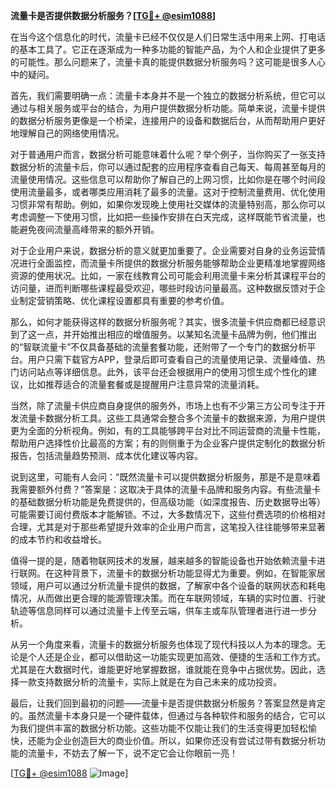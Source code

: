**流量卡是否提供数据分析服务？[[TG💪+ @esim1088](https://t.me/s/esim1088)]**

在当今这个信息化的时代，流量卡已经不仅仅是人们日常生活中用来上网、打电话的基本工具了。它正在逐渐成为一种多功能的智能产品，为个人和企业提供了更多的可能性。那么问题来了，流量卡真的能提供数据分析服务吗？这可能是很多人心中的疑问。

首先，我们需要明确一点：流量卡本身并不是一个独立的数据分析系统，但它可以通过与相关服务或平台的结合，为用户提供数据分析功能。简单来说，流量卡提供的数据分析服务更像是一个桥梁，连接用户的设备和数据后台，从而帮助用户更好地理解自己的网络使用情况。

对于普通用户而言，数据分析可能意味着什么呢？举个例子，当你购买了一张支持数据分析的流量卡后，你可以通过配套的应用程序查看自己每天、每周甚至每月的流量使用情况。这些信息可以帮助你了解自己的上网习惯，比如你是在哪个时间段使用流量最多，或者哪类应用消耗了最多的流量。这对于控制流量费用、优化使用习惯非常有帮助。例如，如果你发现晚上使用社交媒体的流量特别高，那么你可以考虑调整一下使用习惯，比如把一些操作安排在白天完成，这样既能节省流量，也能避免夜间流量高峰带来的额外开销。

对于企业用户来说，数据分析的意义就更加重要了。企业需要对自身的业务运营情况进行全面监控，而流量卡所提供的数据分析服务能够帮助企业更精准地掌握网络资源的使用状况。比如，一家在线教育公司可能会利用流量卡来分析其课程平台的访问量，进而判断哪些课程最受欢迎，哪些时段访问量最高。这种数据反馈对于企业制定营销策略、优化课程设置都具有重要的参考价值。

那么，如何才能获得这样的数据分析服务呢？其实，很多流量卡供应商都已经意识到了这一点，并开始推出相应的增值服务。以某知名流量卡品牌为例，他们推出的“智联流量卡”不仅具备基础的流量套餐功能，还附带了一个专门的数据分析平台。用户只需下载官方APP，登录后即可查看自己的流量使用记录、流量峰值、热门访问站点等详细信息。此外，该平台还会根据用户的使用习惯生成个性化的建议，比如推荐适合的流量套餐或是提醒用户注意异常的流量消耗。

当然，除了流量卡供应商自身提供的服务外，市场上也有不少第三方公司专注于开发流量卡数据分析工具。这些工具通常会整合多个流量卡的数据来源，为用户提供更为全面的分析视角。例如，有的工具能够跨平台对比不同运营商的流量卡性能，帮助用户选择性价比最高的方案；有的则侧重于为企业客户提供定制化的数据分析报告，包括流量趋势预测、成本优化建议等内容。

说到这里，可能有人会问：“既然流量卡可以提供数据分析服务，那是不是意味着我需要额外付费？”答案是：这取决于具体的流量卡品牌和服务内容。有些流量卡的基础数据分析功能是免费提供的，但高级功能（如深度报告、历史数据导出等）可能需要订阅付费版本才能解锁。不过，大多数情况下，这些付费选项的价格相对合理，尤其是对于那些希望提升效率的企业用户而言，这笔投入往往能够带来显著的成本节约和收益增长。

值得一提的是，随着物联网技术的发展，越来越多的智能设备也开始依赖流量卡进行联网。在这种背景下，流量卡的数据分析功能显得尤为重要。例如，在智能家居领域，用户可以通过分析流量卡提供的数据，了解家中各个设备的联网状态和耗电情况，从而做出更合理的能源管理决策。而在车联网领域，车辆的实时位置、行驶轨迹等信息同样可以通过流量卡上传至云端，供车主或车队管理者进行进一步分析。

从另一个角度来看，流量卡的数据分析服务也体现了现代科技以人为本的理念。无论是个人还是企业，都可以借助这一功能实现更加高效、便捷的生活和工作方式。尤其是在大数据时代，谁能更好地掌握数据，谁就能在竞争中占据优势。因此，选择一款支持数据分析的流量卡，实际上就是在为自己未来的成功投资。

最后，让我们回到最初的问题——流量卡是否提供数据分析服务？答案显然是肯定的。虽然流量卡本身只是一个硬件载体，但通过与各种软件和服务的结合，它可以为我们提供丰富的数据分析功能。这些功能不仅能让我们的生活变得更加轻松愉快，还能为企业创造巨大的商业价值。所以，如果你还没有尝试过带有数据分析功能的流量卡，不妨去了解一下，说不定它会让你眼前一亮！

[[TG💪+ @esim1088](https://t.me/s/esim1088) ![Image](https://i.postimg.cc/4NQfJmqS/Snipaste-2025-05-13-00-14-12.png)]